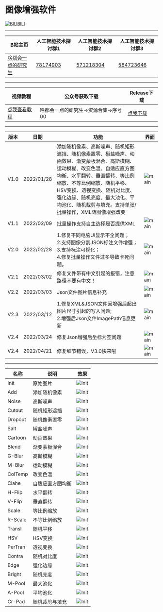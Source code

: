 图像增强软件
===========================

[![BILIBILI](https://raw.githubusercontent.com/Fafa-DL/readme-data/main/Bilibili.png)](https://space.bilibili.com/46880349)

****
	
|B站主页|人工智能技术探讨群1|人工智能技术探讨群2|人工智能技术探讨群3|
|---|---|---|---|
|[啥都会一点的研究生](https://space.bilibili.com/46880349)|[78174903](https://jq.qq.com/?_wv=1027&k=lY5KVICA)|[571218304](https://jq.qq.com/?_wv=1027&k=ZCDCT3xV)|[584723646](https://jq.qq.com/?_wv=1027&k=bakez5Yz)|

****

|视频教程|公众号获取下载|Release下载|
|---|---|---|
|[点我查看教程](https://www.bilibili.com/video/BV1kR4y1T766/)|啥都会一点的研究生->资源合集->序号00|[点我下载](https://github.com/Fafa-DL/Image-Augmentation/releases/download/V2.4/ImgAug2.4.exe)

****

|版本|日期|功能|界面|
|---|---|---|---|
|V1.0|2022/01/28|添加随机像素、高斯噪声、随机矩形遮挡、随机像素置零、椒盐噪声、动画效果、渐变蒙板混合、高斯模糊、运动模糊、改变色温、自适应直方图均衡、水平翻转、垂直翻转、等比例缩放、不等比例缩放、随机平移、HSV变换、透视变换、随机对比度、强化边缘、随机亮度、最大池化、平均池化、随机裁剪与填充。支持单张/批量操作，XML随图像增强改变|![main](https://raw.githubusercontent.com/Fafa-DL/readme-data/main/imgaug/main.png)|
|V1.1|2022/02/09|批量操作支持自主选择是否提供XML|![main](https://raw.githubusercontent.com/Fafa-DL/readme-data/main/imgaug/main_1.1.png)|
|V2.0|2022/02/28|1.修复不同电脑UI显示不全问题；<br>2.支持图像分割JSON标注文件增强；<br>3.支持标注可视化；<br>4.修复批量操作文件过多导致卡死问题。|![main](https://raw.githubusercontent.com/Fafa-DL/readme-data/main/imgaug/main_2.0.png)|
|V2.1|2022/03/02|修复文件带有中文引起的报错，注意路径不要有中文！|![main](https://raw.githubusercontent.com/Fafa-DL/readme-data/main/imgaug/main_2.0.png)|
|V2.2|2022/03/03|Json文件图片信息补充|![main](https://raw.githubusercontent.com/Fafa-DL/readme-data/main/imgaug/main_2.0.png)|
|V2.3|2022/03/12|1.修复XML&JSON文件因增强后超出图片尺寸引起的写入问题;<br>2.增强后Json文件ImagePath信息更新|![main](https://raw.githubusercontent.com/Fafa-DL/readme-data/main/imgaug/main_2.0.png)|
|V2.4|2022/03/24|修复Json增强后坐标为空问题|![main](https://raw.githubusercontent.com/Fafa-DL/readme-data/main/imgaug/main_2.0.png)|
|V2.4|2022/04/21|修复细节错误，V3.0快来啦|![main](https://raw.githubusercontent.com/Fafa-DL/readme-data/main/imgaug/main_2.0.png)|

****

|名称|说明|效果|
|---|---|---|
|Init|原始图片|![Init](https://raw.githubusercontent.com/Fafa-DL/readme-data/main/imgaug/Init.png)|
|Add|添加随机像素|![Init](https://raw.githubusercontent.com/Fafa-DL/readme-data/main/imgaug/01Add.png)|
|Noise|高斯噪声|![Init](https://raw.githubusercontent.com/Fafa-DL/readme-data/main/imgaug/02Noise.png)|
|Cutout|随机矩形遮挡|![Init](https://raw.githubusercontent.com/Fafa-DL/readme-data/main/imgaug/03Cutout.png)|
|Dropout|随机像素置零|![Init](https://raw.githubusercontent.com/Fafa-DL/readme-data/main/imgaug/04Dropout.png)|
|Salt|椒盐噪声|![Init](https://raw.githubusercontent.com/Fafa-DL/readme-data/main/imgaug/05Salt.png)|
|Cartoon|动画效果|![Init](https://raw.githubusercontent.com/Fafa-DL/readme-data/main/imgaug/06Cartoon.png)|
|Blend|渐变蒙板混合|![Init](https://raw.githubusercontent.com/Fafa-DL/readme-data/main/imgaug/07Blend.png)|
|G-Blur|高斯模糊|![Init](https://raw.githubusercontent.com/Fafa-DL/readme-data/main/imgaug/08G-Blur.png)|
|M-Blur|运动模糊|![Init](https://raw.githubusercontent.com/Fafa-DL/readme-data/main/imgaug/09M-Blur.png)|
|ColTemp|改变色温|![Init](https://raw.githubusercontent.com/Fafa-DL/readme-data/main/imgaug/10ColTemp.png)|
|Clahe|自适应直方图均衡|![Init](https://raw.githubusercontent.com/Fafa-DL/readme-data/main/imgaug/11Clahe.png)|
|H-Flip|水平翻转|![Init](https://raw.githubusercontent.com/Fafa-DL/readme-data/main/imgaug/12H-Flip.png)|
|V-Flip|垂直翻转|![Init](https://raw.githubusercontent.com/Fafa-DL/readme-data/main/imgaug/13V-Flip.png)|
|Scale|等比例缩放|![Init](https://raw.githubusercontent.com/Fafa-DL/readme-data/main/imgaug/14Scale.png)|
|R-Scale|不等比例缩放|![Init](https://raw.githubusercontent.com/Fafa-DL/readme-data/main/imgaug/15R-Scale.png)|
|Transl|随机平移|![Init](https://raw.githubusercontent.com/Fafa-DL/readme-data/main/imgaug/16Transl.png)|
|HSV|HSV变换|![Init](https://raw.githubusercontent.com/Fafa-DL/readme-data/main/imgaug/17Rotate.png)|
|PerTran|透视变换|![Init](https://raw.githubusercontent.com/Fafa-DL/readme-data/main/imgaug/18PerTran.png)|
|Contra|随机对比度|![Init](https://raw.githubusercontent.com/Fafa-DL/readme-data/main/imgaug/19Contra.png)|
|Edge|强化边缘|![Init](https://raw.githubusercontent.com/Fafa-DL/readme-data/main/imgaug/20Edge.png)|
|Bright|随机亮度|![Init](https://raw.githubusercontent.com/Fafa-DL/readme-data/main/imgaug/21Bright.png)|
|M-Pool|最大池化|![Init](https://raw.githubusercontent.com/Fafa-DL/readme-data/main/imgaug/22M-Pool.png)|
|A-Pool|平均池化|![Init](https://raw.githubusercontent.com/Fafa-DL/readme-data/main/imgaug/23A-Pool.png)|
|Cr-Pad|随机裁剪与填充|![Init](https://raw.githubusercontent.com/Fafa-DL/readme-data/main/imgaug/24Cr-Pad.png)|